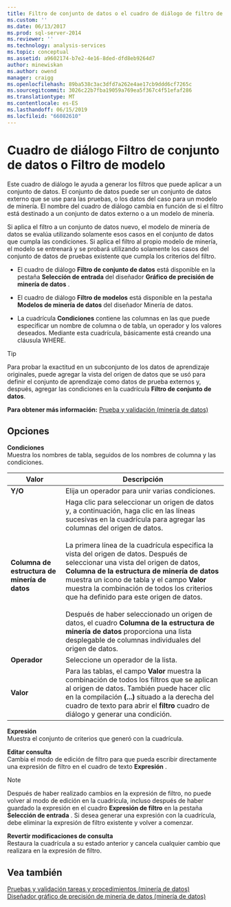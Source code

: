 ```yaml
---
title: Filtro de conjunto de datos o el cuadro de diálogo de filtro de modelo | Microsoft Docs
ms.custom: ''
ms.date: 06/13/2017
ms.prod: sql-server-2014
ms.reviewer: ''
ms.technology: analysis-services
ms.topic: conceptual
ms.assetid: a9602174-b7e2-4e16-8ded-dfd8eb9264d7
author: minewiskan
ms.author: owend
manager: craigg
ms.openlocfilehash: 89ba538c3ac3dfd7a262e4ae17cb9ddd6cf7265c
ms.sourcegitcommit: 3026c22b7fba19059a769ea5f367c4f51efaf286
ms.translationtype: MT
ms.contentlocale: es-ES
ms.lasthandoff: 06/15/2019
ms.locfileid: "66082610"
---
```

# <a name="data-set-filter-or-model-filter-dialog-box"></a>Cuadro de diálogo Filtro de conjunto de datos o Filtro de modelo
  Este cuadro de diálogo le ayuda a generar los filtros que puede aplicar a un conjunto de datos.  El conjunto de datos puede ser un conjunto de datos externo que se use para las pruebas, o los datos del caso para un modelo de minería. El nombre del cuadro de diálogo cambia en función de si el filtro está destinado a un conjunto de datos externo o a un modelo de minería.  
  
 Si aplica el filtro a un conjunto de datos nuevo, el modelo de minería de datos se evalúa utilizando solamente esos casos en el conjunto de datos que cumpla las condiciones. Si aplica el filtro al propio modelo de minería, el modelo se entrenará y se probará utilizando solamente los casos del conjunto de datos de pruebas existente que cumpla los criterios del filtro.  
  
-   El cuadro de diálogo **Filtro de conjunto de datos** está disponible en la pestaña **Selección de entrada** del diseñador **Gráfico de precisión de minería de datos** .  
  
-   El cuadro de diálogo **Filtro de modelos** está disponible en la pestaña **Modelos de minería de datos** del diseñador Minería de datos.  
  
-   La cuadrícula **Condiciones** contiene las columnas en las que puede especificar un nombre de columna o de tabla, un operador y los valores deseados. Mediante esta cuadrícula, básicamente está creando una cláusula WHERE.  
  
> [!TIP]  
>  Para probar la exactitud en un subconjunto de los datos de aprendizaje originales, puede agregar la vista del origen de datos que se usó para definir el conjunto de aprendizaje como datos de prueba externos y, después, agregar las condiciones en la cuadrícula **Filtro de conjunto de datos**.  
  
 **Para obtener más información:** [Prueba y validación &#40;minería de datos&#41;](data-mining/testing-and-validation-data-mining.md)  
  
## <a name="options"></a>Opciones  
 **Condiciones**  
 Muestra los nombres de tabla, seguidos de los nombres de columna y las condiciones.  
  
|Valor|Descripción|  
|-----------|-----------------|  
|**Y/O**|Elija un operador para unir varias condiciones.|  
|**Columna de estructura de minería de datos**|Haga clic para seleccionar un origen de datos y, a continuación, haga clic en las líneas sucesivas en la cuadrícula para agregar las columnas del origen de datos.<br /><br /> La primera línea de la cuadrícula especifica la vista del origen de datos. Después de seleccionar una vista del origen de datos, **Columna de la estructura de minería de datos** muestra un icono de tabla y el campo **Valor** muestra la combinación de todos los criterios que ha definido para este origen de datos.<br /><br /> Después de haber seleccionado un origen de datos, el cuadro **Columna de la estructura de minería de datos** proporciona una lista desplegable de columnas individuales del origen de datos.|  
|**Operador**|Seleccione un operador de la lista.|  
|**Valor**|Para las tablas, el campo **Valor** muestra la combinación de todos los filtros que se aplican al origen de datos. También puede hacer clic en la compilación **(...)**  situado a la derecha del cuadro de texto para abrir el **filtro** cuadro de diálogo y generar una condición.|  
  
 **Expresión**  
 Muestra el conjunto de criterios que generó con la cuadrícula.  
  
 **Editar consulta**  
 Cambia el modo de edición de filtro para que pueda escribir directamente una expresión de filtro en el cuadro de texto **Expresión** .  
  
> [!NOTE]  
>  Después de haber realizado cambios en la expresión de filtro, no puede volver al modo de edición en la cuadrícula, incluso después de haber guardado la expresión en el cuadro **Expresión de filtro** en la pestaña **Selección de entrada** . Si desea generar una expresión con la cuadrícula, debe eliminar la expresión de filtro existente y volver a comenzar.  
  
 **Revertir modificaciones de consulta**  
 Restaura la cuadrícula a su estado anterior y cancela cualquier cambio que realizara en la expresión de filtro.  
  
## <a name="see-also"></a>Vea también  
 [Pruebas y validación tareas y procedimientos &#40;minería de datos&#41;](data-mining/testing-and-validation-tasks-and-how-tos-data-mining.md)   
 [Diseñador gráfico de precisión de minería de datos &#40;minería de datos&#41;](mining-accuracy-chart-designer-data-mining.md)  
  
  
